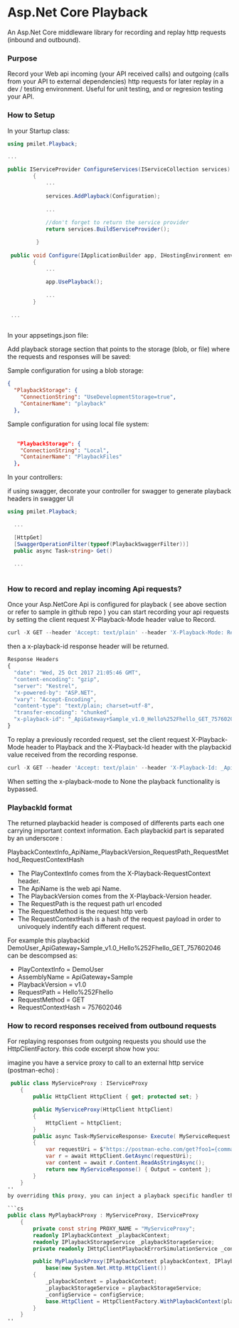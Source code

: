 # Asp.Net Core Playback
An Asp.Net Core middleware library for recording and replay http requests (inbound and outbound).

### Purpose
Record your Web api incoming (your API received calls) and outgoing (calls from your API to external dependencies) http requests for later replay in a dev / testing environment.
Useful for unit testing, and or regresion testing your API.

### How to Setup

In your Startup class:

```cs
using pmilet.Playback;

...

public IServiceProvider ConfigureServices(IServiceCollection services)
        {
            ...
            
            services.AddPlayback(Configuration);
            
            ...
            
            //don't forget to return the service provider
            return services.BuildServiceProvider();

         }
 
 public void Configure(IApplicationBuilder app, IHostingEnvironment env, ILoggerFactory loggerFactory)
        {
            ...
            
            app.UsePlayback();
          
            ...
        }
      
 ...
            
```

In your appsetings.json file:

Add playback storage section that points to the storage (blob, or file) where the requests and responses will be saved:

Sample configuration for using a blob storage:
```json
{
  "PlaybackStorage": {
    "ConnectionString": "UseDevelopmentStorage=true",
    "ContainerName": "playback"
  },
```

Sample configuration for using local file system:
```json
  
   "PlaybackStorage": {
    "ConnectionString": "Local",
    "ContainerName": "PlaybackFiles" 
  },
```

In your controllers:

if using swagger, decorate your controller for swagger to generate playback headers in swagger UI  

```cs
using pmilet.Playback;

  ...

  [HttpGet]
  [SwaggerOperationFilter(typeof(PlaybackSwaggerFilter))]
  public async Task<string> Get()
  
  ...
  
```

###  How to record and replay incoming Api requests?

Once your Asp.NetCore Api is configured for playback ( see above section or refer to sample in github repo ) you can start recording your api requests by setting the client request X-Playback-Mode header value to Record. 

```javascript
curl -X GET --header 'Accept: text/plain' --header 'X-Playback-Mode: Record' 'http://apigatewaysample.azurewebsites.net/api/Hello/hello'
```

then a  x-playback-id response header will be returned. 

```javascript
Response Headers
{
  "date": "Wed, 25 Oct 2017 21:05:46 GMT",
  "content-encoding": "gzip",
  "server": "Kestrel",
  "x-powered-by": "ASP.NET",
  "vary": "Accept-Encoding",
  "content-type": "text/plain; charset=utf-8",
  "transfer-encoding": "chunked",
  "x-playback-id": "_ApiGateway+Sample_v1.0_Hello%252Fhello_GET_757602046"
}
```

To replay a previously recorded request, set the client request X-Playback-Mode header to Playback and the X-Playback-Id header with the playbackid value received from the recording response.

```javascript
curl -X GET --header 'Accept: text/plain' --header 'X-Playback-Id: _ApiGateway+Sample_v1.0_Hello%252Fhello_GET_757602046' --header 'X-Playback-Mode: Playback' 'http://apigatewaysample.azurewebsites.net/api/Hello/bye'
```

When setting the x-playback-mode to None the playback functionality is bypassed. 

### PlaybackId format
The returned playbackid header is composed of differents parts each one carrying important context information. 
Each playbackid part is separated by an underscore : 

PlaybackContextInfo_ApiName_PlaybackVersion_RequestPath_RequestMethod_RequestContextHash
  
  - The PlayContextInfo comes from the X-Playback-RequestContext header.
  - The ApiName is the web api Name. 
  - The PlaybackVersion comes from the X-Playback-Version header.
  - The RequestPath is the request path url encoded
  - The RequestMethod is the request http verb
  - The RequestContextHash is a hash of the request payload in order to univoquely indentify each different request.
  
For example this playbackid  DemoUser_ApiGateway+Sample_v1.0_Hello%252Fhello_GET_757602046 can be descompsed as:
  - PlayContextInfo = DemoUser
  - AssemblyName = ApiGateway+Sample
  - PlaybackVersion = v1.0
  - RequestPath = Hello%252Fhello
  - RequestMethod = GET
  - RequestContextHash = 757602046

### How to record responses received from outbound requests

For replaying responses from outgoing requests you should use the HttpClientFactory.
this code excerpt show how you:

imagine you have a service proxy to call to an external http service (postman-echo) :
```cs
 public class MyServiceProxy : IServiceProxy
    {
        public HttpClient HttpClient { get; protected set; }

        public MyServiceProxy(HttpClient httpClient)
        {
            HttpClient = httpClient;
        }
        public async Task<MyServiceResponse> Execute( MyServiceRequest command)
        {
            var requestUri = $"https://postman-echo.com/get?foo1={command.Input}&foo2={command.Input}";
            var r = await HttpClient.GetAsync(requestUri);
            var content = await r.Content.ReadAsStringAsync();
            return new MyServiceResponse() { Output = content };
        }
    }
''
by overriding this proxy, you can inject a playback specific handler that will be able to record and replay outgoing calls by refering to the playback context and playbackstorage service

```cs
public class MyPlaybackProxy : MyServiceProxy, IServiceProxy
    {
        private const string PROXY_NAME = "MyServiceProxy";
        readonly IPlaybackContext _playbackContext;
        readonly IPlaybackStorageService _playbackStorageService;
        private readonly IHttpClientPlaybackErrorSimulationService _configService;

        public MyPlaybackProxy(IPlaybackContext playbackContext, IPlaybackStorageService playbackStorageService, IHttpClientPlaybackErrorSimulationService configService) :
            base(new System.Net.Http.HttpClient())
        {
            _playbackContext = playbackContext;
            _playbackStorageService = playbackStorageService;
            _configService = configService;
            base.HttpClient = HttpClientFactory.WithPlaybackContext(playbackContext, playbackStorageService, PROXY_NAME, configService);
        }
    }
''
 




